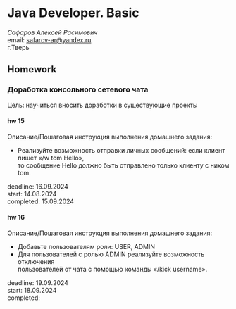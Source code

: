# Java Developer. Basic

_Сафаров Алексей Расимович_  
email: <safarov-ar@yandex.ru>  
г.Тверь

## Homework

### Доработка консольного сетевого чата

Цель: научиться вносить доработки в существующие проекты

#### hw 15
Описание/Пошаговая инструкция выполнения домашнего задания:

- Реализуйте возможность отправки личных сообщений: если клиент пишет «/w tom Hello»,  
  то сообщение Hello должно быть отправлено только клиенту с ником tom.

deadline: 16.09.2024  
start: 14.08.2024  
completed: 15.09.2024

#### hw 16  
Описание/Пошаговая инструкция выполнения домашнего задания:
- Добавьте пользователям роли: USER, ADMIN
- Для пользователей с ролью ADMIN реализуйте возможность отключения  
 пользователей от чата с помощью команды «/kick username».

deadline: 19.09.2024  
start: 18.09.2024   
completed:  